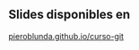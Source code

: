 ##  Slides disponibles en

[pieroblunda.github.io/curso-git](http://pieroblunda.github.io/curso-git/)
